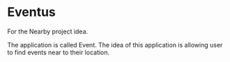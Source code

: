 # Eventus
For the Nearby project idea.

The application is called Event. The idea of this application is allowing user to find events near to their location.
